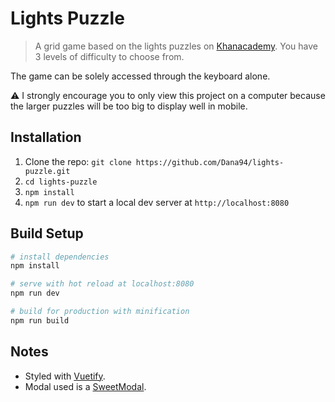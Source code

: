 # Lights Puzzle

> A grid game based on the lights puzzles on [Khanacademy](https://www.khanacademy.org/math/math-for-fun-and-glory/puzzles/lights-puzzles/e/lights-puzzles-2). You have 3 levels of difficulty to choose from.

The game can be solely accessed through the keyboard alone.

:warning: I strongly encourage you to only view this project on a computer because the larger puzzles will be too big to display well in mobile.

## Installation

1. Clone the repo: `git clone https://github.com/Dana94/lights-puzzle.git`
1. `cd lights-puzzle`
1. `npm install` 
1. `npm run dev` to start a local dev server at `http://localhost:8080`

## Build Setup

``` bash
# install dependencies
npm install

# serve with hot reload at localhost:8080
npm run dev

# build for production with minification
npm run build
```
## Notes
- Styled with [Vuetify](https://vuetifyjs.com/en/).
- Modal used is a [SweetModal](https://github.com/adeptoas/sweet-modal-vue).

